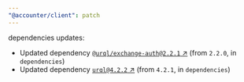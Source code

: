 ```yaml
---
"@accounter/client": patch
---
```

dependencies updates:
  - Updated dependency [`@urql/exchange-auth@2.2.1` ↗︎](https://www.npmjs.com/package/@urql/exchange-auth/v/2.2.1) (from `2.2.0`, in `dependencies`)
  - Updated dependency [`urql@4.2.2` ↗︎](https://www.npmjs.com/package/urql/v/4.2.2) (from `4.2.1`, in `dependencies`)
